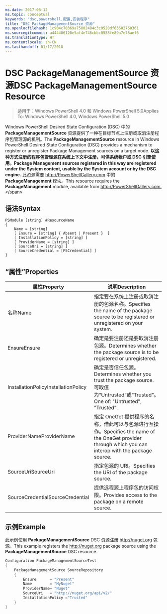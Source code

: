 ```yaml
---
ms.date: 2017-06-12
ms.topic: conceptual
keywords: "dsc,powershell,配置,安装程序"
title: "DSC PackageManagementSource 资源"
ms.openlocfilehash: 1c904c70369a75802484c3c0520df63602760361
ms.sourcegitcommit: a444406120e5af4e746cbbc0558fe89a7e78aef6
ms.translationtype: HT
ms.contentlocale: zh-CN
ms.lasthandoff: 01/17/2018
---
```

# <a name="dsc-packagemanagementsource-resource"></a><span data-ttu-id="3fdd1-103">DSC PackageManagementSource 资源</span><span class="sxs-lookup"><span data-stu-id="3fdd1-103">DSC PackageManagementSource Resource</span></span>

> <span data-ttu-id="3fdd1-104">适用于：Windows PowerShell 4.0 和 Windows PowerShell 5.0</span><span class="sxs-lookup"><span data-stu-id="3fdd1-104">Applies To: Windows PowerShell 4.0, Windows PowerShell 5.0</span></span>

<span data-ttu-id="3fdd1-105">Windows PowerShell Desired State Configuration (DSC) 中的 **PackageManagementSource** 资源提供了一种在目标节点上注册或取消注册程序包管理源的机制。</span><span class="sxs-lookup"><span data-stu-id="3fdd1-105">The **PackageManagementSource** resource in Windows PowerShell Desired State Configuration (DSC) provides a mechanism to register or unregister Package Management sources on a target node.</span></span> <span data-ttu-id="3fdd1-106">**以这种方式注册的程序包管理源在系统上下文中注册，可供系统帐户或 DSC 引擎使用。**</span><span class="sxs-lookup"><span data-stu-id="3fdd1-106">**Package Management sources registered in this way are registered under the System context, usable by the System account or by the DSC engine.**</span></span> <span data-ttu-id="3fdd1-107">此资源需要 http://PowerShellGallery.com 中的 **PackageManagement** 模块。</span><span class="sxs-lookup"><span data-stu-id="3fdd1-107">This resource requires the **PackageManagement** module, available from http://PowerShellGallery.com.</span></span>

## <a name="syntax"></a><span data-ttu-id="3fdd1-108">语法</span><span class="sxs-lookup"><span data-stu-id="3fdd1-108">Syntax</span></span>

```
PSModule [string] #ResourceName
{
    Name = [string]
    [ Ensure = [string] { Absent | Present }  ]
    [ InstallationPolicy = [string] ]
    [ ProviderName = [string] ]
    [ SourceUri = [string] ]
    [ SourceCredential = [PSCredential] ]
}
```

## <a name="properties"></a><span data-ttu-id="3fdd1-109">“属性”</span><span class="sxs-lookup"><span data-stu-id="3fdd1-109">Properties</span></span>
|  <span data-ttu-id="3fdd1-110">属性</span><span class="sxs-lookup"><span data-stu-id="3fdd1-110">Property</span></span>  |  <span data-ttu-id="3fdd1-111">说明</span><span class="sxs-lookup"><span data-stu-id="3fdd1-111">Description</span></span>   | 
|---|---| 
| <span data-ttu-id="3fdd1-112">名称</span><span class="sxs-lookup"><span data-stu-id="3fdd1-112">Name</span></span>| <span data-ttu-id="3fdd1-113">指定要在系统上注册或取消注册的包源名称。</span><span class="sxs-lookup"><span data-stu-id="3fdd1-113">Specifies the name of the package source to be registered or unregistered on your system.</span></span>| 
| <span data-ttu-id="3fdd1-114">Ensure</span><span class="sxs-lookup"><span data-stu-id="3fdd1-114">Ensure</span></span>| <span data-ttu-id="3fdd1-115">确定是要注册还是要取消注册包源。</span><span class="sxs-lookup"><span data-stu-id="3fdd1-115">Determines whether the package source is to be registered or unregistered.</span></span>| 
| <span data-ttu-id="3fdd1-116">InstallationPolicy</span><span class="sxs-lookup"><span data-stu-id="3fdd1-116">InstallationPolicy</span></span>| <span data-ttu-id="3fdd1-117">确定是否信任包源。</span><span class="sxs-lookup"><span data-stu-id="3fdd1-117">Determines whether you trust the package source.</span></span> <span data-ttu-id="3fdd1-118">可取值为“Untrusted”或“Trusted”。</span><span class="sxs-lookup"><span data-stu-id="3fdd1-118">One of: "Untrusted", "Trusted".</span></span>| 
| <span data-ttu-id="3fdd1-119">ProviderName</span><span class="sxs-lookup"><span data-stu-id="3fdd1-119">ProviderName</span></span>| <span data-ttu-id="3fdd1-120">指定 OneGet 提供程序的名称，借此可以与包源进行互操作。</span><span class="sxs-lookup"><span data-stu-id="3fdd1-120">Specifies the name of the OneGet provider through which you can interop with the package source.</span></span>| 
| <span data-ttu-id="3fdd1-121">SourceUri</span><span class="sxs-lookup"><span data-stu-id="3fdd1-121">SourceUri</span></span>| <span data-ttu-id="3fdd1-122">指定包源的 URI。</span><span class="sxs-lookup"><span data-stu-id="3fdd1-122">Specifies the URI of the package source.</span></span>| 
| <span data-ttu-id="3fdd1-123">SourceCredential</span><span class="sxs-lookup"><span data-stu-id="3fdd1-123">SourceCredential</span></span>| <span data-ttu-id="3fdd1-124">提供远程源上程序包的访问权限。</span><span class="sxs-lookup"><span data-stu-id="3fdd1-124">Provides access to the package on a remote source.</span></span>| 

## <a name="example"></a><span data-ttu-id="3fdd1-125">示例</span><span class="sxs-lookup"><span data-stu-id="3fdd1-125">Example</span></span>

<span data-ttu-id="3fdd1-126">此示例使用 **PackageManagementSource** DSC 资源注册 http://nuget.org 包源。</span><span class="sxs-lookup"><span data-stu-id="3fdd1-126">This example registers the http://nuget.org package source using the **PackageManagementSource** DSC resource.</span></span>

```powershell
Configuration PackageManagementSourceTest
{    
    PackageManagementSource SourceRepository
    {
        Ensure      = "Present" 
        Name        = "MyNuget" 
        ProviderName= "Nuget" 
        SourceUri   = "http://nuget.org/api/v2/"   
        InstallationPolicy ="Trusted" 
    }
}
```

